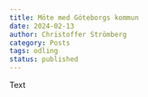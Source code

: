 ```yaml
---
title: Möte med Göteborgs kommun
date: 2024-02-13
author: Christoffer Strömberg
category: Posts
tags: odling
status: published
---
```


Text
